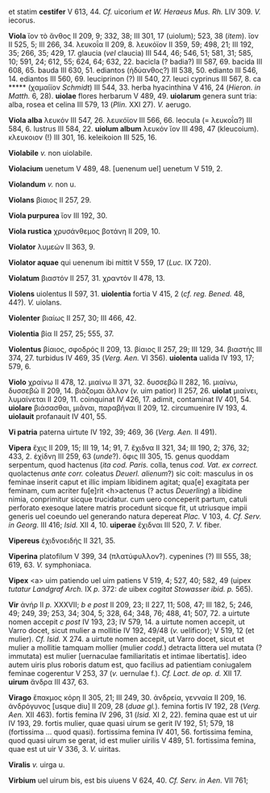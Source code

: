 et statim **cestifer** V 613, 44. *Cf.* uicorium *et W. Heraeus Mus.
Rh.* LIV 309. *V.* iecorus.

**Viola** ἴον τὸ ἄνθος II 209, 9; 332, 38; III 301, 17 (uiolum); 523, 38
(*item*). ἴον II 525, 5; III 266, 34. λευκοΐα II 209, 8. λευκόϊον II
359, 59; 498, 21; III 192, 35; 266, 35; 429, 17. glaucia (*vel* claucia)
III 544, 46; 546, 51; 581, 31; 585, 10; 591, 24; 612, 55; 624, 64; 632,
22. bacicla (? badia?) III 587, 69. bacida III 608, 65. bauda III 630,
51. ediantos (ἡδύανθος?) III 538, 50. edianto III 546, 14. ediantos III
560, 69. leuciprinon (?) III 540, 27. leuci cyprinus III 567, 8. ca
\*\*\*\*\* (χαμαίϊον *Schmidt*) III 544, 33. herba hyacinthina V 416, 24
(*Hieron. in Matth.* 6, 28). **uiolae** flores herbarum V 489, 49.
**uiolarum** genera sunt tria: alba, rosea et celina III 579, 13
(*Plin.* XXI 27). *V.* aerugo.

**Viola alba** λευκόν III 547, 26. λευκόϊον III 566, 66. leocula (=
λευκοΐα?) III 584, 6. lustrus III 584, 22. **uiolum album** λευκόν ἴον
III 498, 47 (kleucoium). κλευκοιον (!) III 301, 16. keleikoion III 525,
16.

**Violabile** *v.* non uiolabile.

**Violacium** uenetum V 489, 48. [uenenum uel] uenetum V 519, 2.

**Violandum** *v.* non u.

**Violans** βίαιος II 257, 29.

**Viola purpurea** ἴον III 192, 30.

**Viola rustica** χρυσάνθεμος βοτάνη II 209, 10.

**Violator** λυμεών II 363, 9.

**Violator aquae** qui uenenum ibi mittit V 559, 17 (*Luc.* IX 720).

**Violatum** βιαστόν II 257, 31. χραντόν II 478, 13.

**Violens** uiolentus II 597, 31. **uiolentia** fortia V 415, 2 (*cf.
reg. Bened.* 48, 44?). *V.* uiolans.

**Violenter** βιαίως II 257, 30; III 466, 42.

**Violentia** βία II 257, 25; 555, 37.

**Violentus** βίαιος, σφοδρός II 209, 13. βίαιος II 257, 29; III 129,
34. βιαστής III 374, 27. turbidus IV 469, 35 (*Verg. Aen.* VI 356).
**uiolenta** ualida IV 193, 17; 579, 6.

**Violo** χραίνω II 478, 12. μιαίνω II 371, 32. δυσσεβῶ II 282, 16.
μιαίνω, δυσσεβῶ II 209, 14. βιάζομαι ἄλλον (*v.* uim patior) II 257, 26.
**uiolat** μιαίνει, λυμαίνεται II 209, 11. coinquinat IV 426, 17.
adimit, contaminat IV 401, 54. **uiolare** βιάσασθαι, μιᾶναι, παραβῆναι
II 209, 12. circumuenire IV 193, 4. **uiolauit** profanauit IV 401, 55.

**Vi patria** paterna uirtute IV 192, 39; 469, 36 (*Verg. Aen.* II
491).

**Vipera** ἔχις II 209, 15; III 19, 14; 91, 7. ἔχιδνα II 321, 34; III
190, 2; 376, 32; 433, 2. ἐχίδνη III 259, 63 (*unde*?). ὄφις III 305, 15.
genus quoddam serpentum, quod hactenus (*ita cod. Paris.* colla, tenus
*cod. Vat. ex correct.* quolactenus *ante corr.* coleatus *Deuerl.
alienum*?) sic coit: masculus in os feminae inserit caput et illic
impiam libidinem agitat; qua[e] exagitata per feminam, cum acriter
fu[e]rit \<h\>actenus (? actus *Deuerling*) a libidine nimia,
conprimitur sicque trucidatur. cum uero conceperit partum, catuli
perforato exesoque latere matris procedunt sicque fit, ut utriusque
impii generis uel coeundo uel generando natura depereat *Plac.* V 103,
4. *Cf. Serv. in Georg.* III 416; *Isid.* XII 4, 10. **uiperae** ἔχιδναι
III 520, 7. *V.* fiber.

**Vipereus** ἐχιδνοειδής II 321, 35.

**Viperina** platofilum V 399, 34 (πλατύφυλλον?). cypenines (?) III 555,
38; 619, 63. *V.* symphoniaca.

**Vipex** \<a\> uim patiendo uel uim patiens V 519, 4; 527, 40; 582, 49
(uipex *tuta­tur Landgraf Arch.* IX *p.* 372: *de* uibex *cogitat
Stowasser ibid. p.* 565).

**Vir** ἀνήρ II *p.* XXXVII; *b e post* II 209, 23; II 227, 11; 508, 47;
III 182, 5; 246, 49; 249, 39; 253, 34; 304, 5; 328, 64; 348, 76; 488,
41; 507, 72. a uirtute nomen accepit *c post* IV 193, 23; IV 579, 14. a
uirtute nomen accepit, ut Varro docet, sicut mulier a mollitie IV 192,
49/48 (*v.* uelificor); V 519, 12 (et mulier). *Cf. Isid.* X 274. a
uirtute nomen accepit, ut Varro docet, sicut et mulier a mollitie
tamquam mollier (mulier *codd.*) detracta littera uel mutata (?
immutata) est mulier [uernaculae familiaritatis et intimae
libertatis]. ideo autem uiris plus roboris datum est, quo facilius ad
patientiam coniugalem feminae cogerentur V 253, 37 (*v.* uernulae f.).
*Cf. Lact. de op. d.* XII 17. **uirum** ἄνδρα III 437, 63.

**Virago** ἔπακμος κόρη II 305, 21; III 249, 30. ἀνδρεία, γενναία II
209, 16. ἀνδρόγυνος [usque diu] II 209, 28 (*duae gl.*). femina fortis
IV 192, 28 (*Verg. Aen.* XII 463). fortis femina IV 296, 31 (*Isid.*
XI 2, 22). femina quae est ut uir IV 193, 29. fortis mulier, quae quasi
uirum se gerit IV 192, 51; 579, 18 (fortissima ... quod quasi).
fortissima femina IV 401, 56. fortissima femina, quod quasi uirum se
gerat, id est mulier uirilis V 489, 51. fortissima femina, quae est ut
uir V 336, 3. *V.* uiritas.

**Viralis** *v.* uirga u.

**Virbium** uel uirum bis, est bis uiuens V 624, 40. *Cf. Serv. in Aen.*
VII 761;
